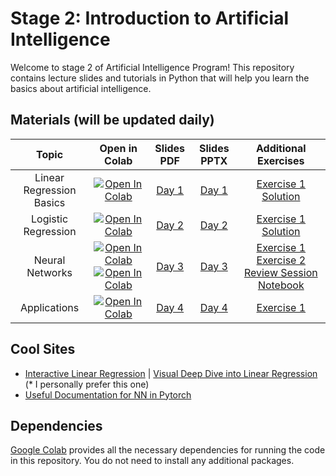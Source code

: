 # Stage 2: Introduction to Artificial Intelligence

Welcome to stage 2 of Artificial Intelligence Program! This repository contains lecture slides and tutorials in Python
that will help you learn the basics about artificial intelligence.

## Materials (will be updated daily)

|          Topic           |                                                                                                                                                              Open in Colab                                                                                                                                                               |          Slides PDF           |          Slides PPTX           |                                                    Additional Exercises                                                     
|:------------------------:|:----------------------------------------------------------------------------------------------------------------------------------------------------------------------------------------------------------------------------------------------------------------------------------------------------------------------------------------:|:-----------------------------:|:------------------------------:|:---------------------------------------------------------------------------------------------------------------------------:
| Linear Regression Basics |                                                                                   [![Open In Colab](https://colab.research.google.com/assets/colab-badge.svg)](https://colab.research.google.com/drive/1RO4NO8q9oceZqDzMGeY4PAiTk2cBr765?usp=sharing)                                                                                    | [Day 1](./Lectures/Day-1.pdf) | [Day 1](./Lectures/Day-1.pptx) |  [Exercise 1](./Exercises/day1_Linear_Regression_Basics.ipynb) [Solution](./Solutions/day1_Linear_Regression_Basics.ipynb)  
|   Logistic Regression    |                                                                                   [![Open In Colab](https://colab.research.google.com/assets/colab-badge.svg)](https://colab.research.google.com/drive/1DVLiR2XJJjLyT8ckREWUgOrF37MAJdAS?usp=sharing)                                                                                    | [Day 2](./Lectures/Day-2.pdf) | [Day 2](./Lectures/Day-2.pptx) |    [Exercise 1](./Exercises/Hands-on-session-Day-2.ipynb) [Solution](./Solutions/Hands-on-session-Day-2-solution.ipynb)     
|     Neural Networks      | [![Open In Colab](https://colab.research.google.com/assets/colab-badge.svg)](https://colab.research.google.com/drive/1rds67KHwzfbLhGfPoRgGD1AXH-peQntW?usp=sharing)  [![Open In Colab](https://colab.research.google.com/assets/colab-badge.svg)](https://colab.research.google.com/drive/1IrxKt5OqI_nYYcY3Op8rjYkUgy4fp_IQ?usp=sharing) | [Day 3](./Lectures/Day-3.pdf) | [Day 3](./Lectures/Day-3.pptx) | [Exercise 1](./Exercises/day3_NN_Numpy_MNIST_Exercise.ipynb) [Exercise 2](./Exercises/day3_NN_Pytorch_MNIST_Exercise.ipynb) [Review Session Notebook](./Exercises/IrisClassificationModelSolution(Updated).ipynb) 
|       Applications       |                                                                                                                              [![Open In Colab](https://colab.research.google.com/assets/colab-badge.svg)](https://colab.research.google.com/drive/12uVJQCxaXHa4fwrjELwdReIqilpaiyKv?usp=sharing)                                                                                                                              | [Day 4](./Lectures/Day-4.pdf) | [Day 4](./Lectures/Day-4.pptx) |                                        [Exercise 1](./Exercises/day4_Logistic_Regression_Pytorch_Breast_Cancer_Exercise.ipynb)                                         

## Cool Sites

- [Interactive Linear Regression](https://observablehq.com/@yizhe-ang/interactive-visualization-of-linear-regression) | [Visual Deep Dive into Linear Regression](https://mlu-explain.github.io/linear-regression/) (*
  I personally prefer this one)
- [Useful Documentation for NN in Pytorch](https://pytorch.org/tutorials/beginner/basics/buildmodel_tutorial.html)

## Dependencies

[Google Colab](https://colab.research.google.com) provides all the necessary dependencies for running the code in this
repository. You do not need to install any additional packages.
